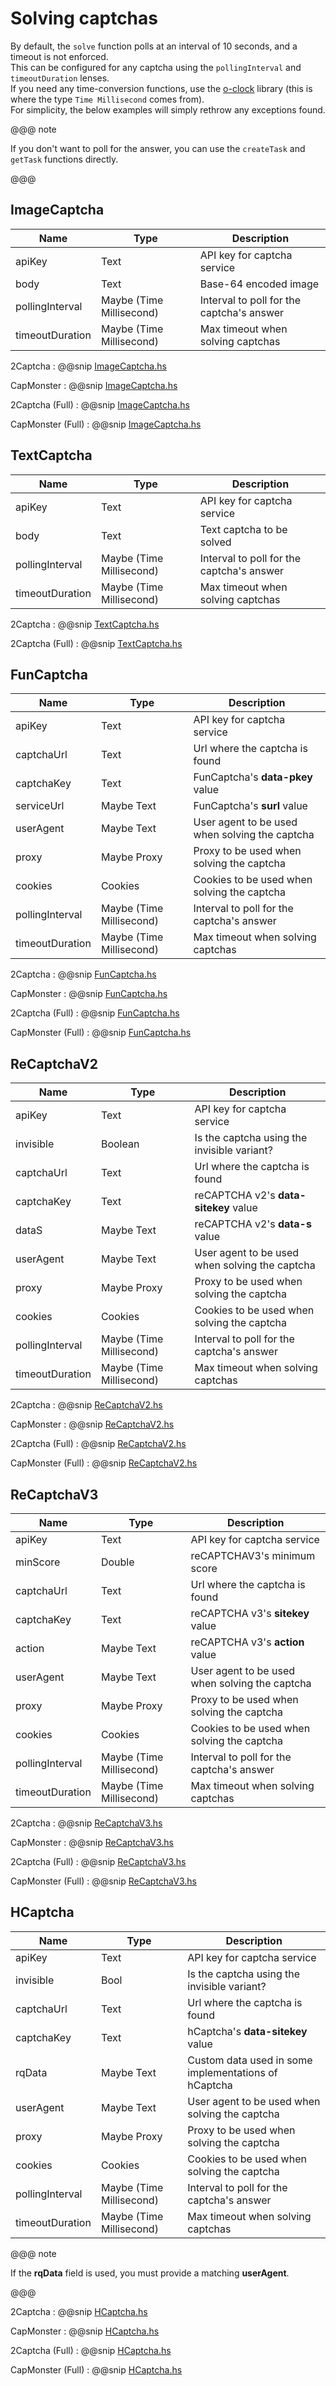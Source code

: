 # Solving captchas

By default, the ``solve`` function polls at an interval of 10 seconds, and a
timeout is not enforced.  
This can be configured for any captcha using the ``pollingInterval`` and ``timeoutDuration``
lenses.  
If you need any time-conversion functions, use the [o-clock](https://hackage.haskell.org/package/o-clock) library
(this is where the type ``Time Millisecond`` comes from).  
For simplicity, the below examples will simply rethrow any exceptions found.

@@@ note

If you don't want to poll for the answer, you can use the ``createTask`` and ``getTask`` functions directly.

@@@

## ImageCaptcha

| Name            | Type                     | Description                               |
|-----------------|--------------------------|-------------------------------------------|
| apiKey          | Text                     | API key for captcha service               |
| body            | Text                     | Base-64 encoded image                     |
| pollingInterval | Maybe (Time Millisecond) | Interval to poll for the captcha's answer |
| timeoutDuration | Maybe (Time Millisecond) | Max timeout when solving captchas         |

2Captcha
: @@snip [ImageCaptcha.hs](/src/main/resources/examples/2captcha/minimal/ImageCaptcha.hs)

CapMonster
: @@snip [ImageCaptcha.hs](/src/main/resources/examples/capmonster/minimal/ImageCaptcha.hs)

2Captcha (Full)
: @@snip [ImageCaptcha.hs](/src/main/resources/examples/2captcha/full/ImageCaptcha.hs)

CapMonster (Full)
: @@snip [ImageCaptcha.hs](/src/main/resources/examples/capmonster/full/ImageCaptcha.hs)

## TextCaptcha

| Name            | Type                     | Description                               |
|-----------------|--------------------------|-------------------------------------------|
| apiKey          | Text                     | API key for captcha service               |
| body            | Text                     | Text captcha to be solved                 |
| pollingInterval | Maybe (Time Millisecond) | Interval to poll for the captcha's answer |
| timeoutDuration | Maybe (Time Millisecond) | Max timeout when solving captchas         |

2Captcha
: @@snip [TextCaptcha.hs](/src/main/resources/examples/2captcha/minimal/TextCaptcha.hs)

2Captcha (Full)
: @@snip [TextCaptcha.hs](/src/main/resources/examples/2captcha/full/TextCaptcha.hs)

## FunCaptcha

| Name            | Type                     | Description                                    |
|-----------------|--------------------------|------------------------------------------------|
| apiKey          | Text                     | API key for captcha service                    |
| captchaUrl      | Text                     | Url where the captcha is found                 |
| captchaKey      | Text                     | FunCaptcha's __data-pkey__ value               |
| serviceUrl      | Maybe Text               | FunCaptcha's __surl__ value                    |
| userAgent       | Maybe Text               | User agent to be used when solving the captcha |
| proxy           | Maybe Proxy              | Proxy to be used when solving the captcha      |
| cookies         | Cookies                  | Cookies to be used when solving the captcha    |
| pollingInterval | Maybe (Time Millisecond) | Interval to poll for the captcha's answer      |
| timeoutDuration | Maybe (Time Millisecond) | Max timeout when solving captchas              |

2Captcha
: @@snip [FunCaptcha.hs](/src/main/resources/examples/2captcha/minimal/FunCaptcha.hs)

CapMonster
: @@snip [FunCaptcha.hs](/src/main/resources/examples/capmonster/minimal/FunCaptcha.hs)

2Captcha (Full)
: @@snip [FunCaptcha.hs](/src/main/resources/examples/2captcha/full/FunCaptcha.hs)

CapMonster (Full)
: @@snip [FunCaptcha.hs](/src/main/resources/examples/capmonster/full/FunCaptcha.hs)

## ReCaptchaV2

| Name            | Type                     | Description                                    |
|-----------------|--------------------------|------------------------------------------------|
| apiKey          | Text                     | API key for captcha service                    |
| invisible       | Boolean                  | Is the captcha using the invisible variant?    |
| captchaUrl      | Text                     | Url where the captcha is found                 |
| captchaKey      | Text                     | reCAPTCHA v2's __data-sitekey__ value          |
| dataS           | Maybe Text               | reCAPTCHA v2's __data-s__ value              |
| userAgent       | Maybe Text               | User agent to be used when solving the captcha |
| proxy           | Maybe Proxy              | Proxy to be used when solving the captcha      |
| cookies         | Cookies                  | Cookies to be used when solving the captcha    |
| pollingInterval | Maybe (Time Millisecond) | Interval to poll for the captcha's answer      |
| timeoutDuration | Maybe (Time Millisecond) | Max timeout when solving captchas              |

2Captcha
: @@snip [ReCaptchaV2.hs](/src/main/resources/examples/2captcha/minimal/ReCaptchaV2.hs)

CapMonster
: @@snip [ReCaptchaV2.hs](/src/main/resources/examples/capmonster/minimal/ReCaptchaV2.hs)

2Captcha (Full)
: @@snip [ReCaptchaV2.hs](/src/main/resources/examples/2captcha/full/ReCaptchaV2.hs)

CapMonster (Full)
: @@snip [ReCaptchaV2.hs](/src/main/resources/examples/capmonster/full/ReCaptchaV2.hs)

## ReCaptchaV3

| Name            | Type                     | Description                                    |
|-----------------|--------------------------|------------------------------------------------|
| apiKey          | Text                     | API key for captcha service                    |
| minScore        | Double                   | reCAPTCHAV3's minimum score                    |
| captchaUrl      | Text                     | Url where the captcha is found                 |
| captchaKey      | Text                     | reCAPTCHA v3's __sitekey__ value               |
| action          | Maybe Text               | reCAPTCHA v3's __action__ value                |
| userAgent       | Maybe Text               | User agent to be used when solving the captcha |
| proxy           | Maybe Proxy              | Proxy to be used when solving the captcha      |
| cookies         | Cookies                  | Cookies to be used when solving the captcha    |
| pollingInterval | Maybe (Time Millisecond) | Interval to poll for the captcha's answer      |
| timeoutDuration | Maybe (Time Millisecond) | Max timeout when solving captchas              |

2Captcha
: @@snip [ReCaptchaV3.hs](/src/main/resources/examples/2captcha/minimal/ReCaptchaV3.hs)

CapMonster
: @@snip [ReCaptchaV3.hs](/src/main/resources/examples/capmonster/minimal/ReCaptchaV3.hs)

2Captcha (Full)
: @@snip [ReCaptchaV3.hs](/src/main/resources/examples/2captcha/full/ReCaptchaV3.hs)

CapMonster (Full)
: @@snip [ReCaptchaV3.hs](/src/main/resources/examples/capmonster/full/ReCaptchaV3.hs)

## HCaptcha

| Name            | Type                     | Description                                          |
|-----------------|--------------------------|------------------------------------------------------|
| apiKey          | Text                     | API key for captcha service                          |
| invisible       | Bool                     | Is the captcha using the invisible variant?          |
| captchaUrl      | Text                     | Url where the captcha is found                       |
| captchaKey      | Text                     | hCaptcha's __data-sitekey__ value                    |
| rqData          | Maybe Text               | Custom data used in some implementations of hCaptcha |
| userAgent       | Maybe Text               | User agent to be used when solving the captcha       |
| proxy           | Maybe Proxy              | Proxy to be used when solving the captcha            |
| cookies         | Cookies                  | Cookies to be used when solving the captcha          |
| pollingInterval | Maybe (Time Millisecond) | Interval to poll for the captcha's answer            |
| timeoutDuration | Maybe (Time Millisecond) | Max timeout when solving captchas                    |

@@@ note

If the __rqData__ field is used, you must provide a matching __userAgent__.

@@@

2Captcha
: @@snip [HCaptcha.hs](/src/main/resources/examples/2captcha/minimal/HCaptcha.hs)

CapMonster
: @@snip [HCaptcha.hs](/src/main/resources/examples/capmonster/minimal/HCaptcha.hs)

2Captcha (Full)
: @@snip [HCaptcha.hs](/src/main/resources/examples/2captcha/full/HCaptcha.hs)

CapMonster (Full)
: @@snip [HCaptcha.hs](/src/main/resources/examples/capmonster/full/HCaptcha.hs)
